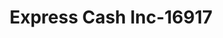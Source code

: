 ---
f_zip-code: 19380
f_state-code: PA
title: Express Cash Inc-16917
f_phone: 610-719-0377
f_city-only: Chester
f_address: 323 E Gay Street West Chester
f_location-unique-id: '16917'
slug: express-cash-inc-16917
updated-on: '2024-05-30T13:46:58.046Z'
created-on: '2024-05-30T13:36:59.803Z'
published-on: '2024-05-30T13:54:32.469Z'
f_city-state: cms/city/chester-pa.md
f_company: cms/company/express-cash-inc.md
f_state: cms/state/pennsylvania.md
layout: '[payday-loan].html'
tags: payday-loan
---